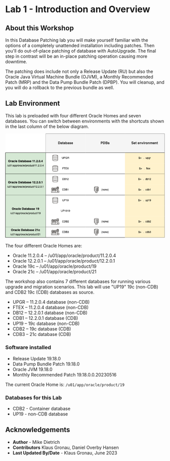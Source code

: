 # Lab 1 - Introduction and Overview

## About this Workshop
In this Database Patching lab you will make yourself familiar with the options of a completely unattended installation including patches. Then you'll do out-of-place patching of database with AutoUpgrade. The final step in contrast will be an in-place patching operation causing more downtime.

The patching does include not only a Release Update (RU) but also the Oracle Java Virtual Machine Bundle (OJVM), a Monthly Recommended Patch (MRP) and the Data Pump Bundle Patch (DPBP). You will cleanup, and you will do a rollback to the previous bundle as well.

## Lab Environment


This lab is preloaded with four different Oracle Homes and seven databases.
You can switch between environments with the shortcuts shown in the last column of the below diagram.

![Hands On Lab Environment](./images/hol-environment.png " ")

The four different Oracle Homes are:

- Oracle 11.2.0.4 – /u01/app/oracle/product/11.2.0.4
- Oracle 12.2.0.1 – /u01/app/oracle/product/12.2.0.1
- Oracle 19c      – /u01/app/oracle/product/19
- Oracle 21c      – /u01/app/oracle/product/21

The workshop also contains 7 different databases for running various upgrade and migration scenarios. This lab will use "UP19" 19c (non-CDB) and CDB2 19c (CDB) databases as source.

- UPGR – 11.2.0.4 database (non-CDB)
- FTEX – 11.2.0.4 database (non-CDB)
- DB12 – 12.2.0.1 database (non-CDB)
- CDB1 – 12.2.0.1 database (CDB)
- UP19 – 19c database (non-CDB)
- CDB2 – 19c database (CDB)
- CDB3 – 21c database (CDB)


### Software installed
- Release Update 19.18.0
- Data Pump Bundle Patch 19.18.0
- Oracle JVM 19.18.0
- Monthly Recommended Patch 19.18.0.0.20230516

The current Oracle Home is: `/u01/app/oracle/product/19`

### Databases for this Lab
- CDB2 - Container database
- UP19 - non-CDB database


## Acknowledgements
* **Author** - Mike Dietrich 
* **Contributors** Klaus Gronau, Daniel Overby Hansen  
* **Last Updated By/Date** - Klaus Gronau, June 2023